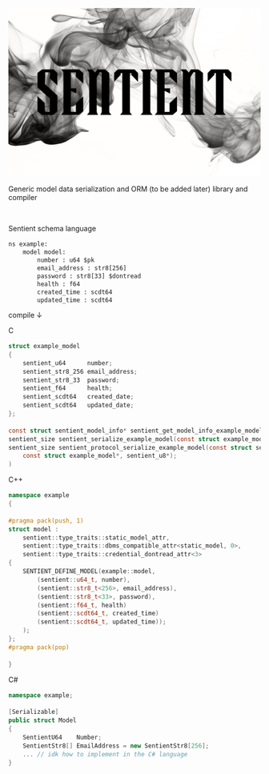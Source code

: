 <!--![image info](./docs/sentient_with_background.png)-->
<p align="center">
  <img src="https://github.com/hyper-level-nerds/sentient/blob/master/docs/sentient_with_background.png">
</p>

Generic model data serialization and ORM (to be added later) library and compiler

<br/>

Sentient schema language

```
ns example:
    model model:
        number : u64 $pk
        email_address : str8[256]
        password : str8[33] $dontread
        health : f64
        created_time : scdt64
        updated_time : scdt64
```

compile ↓

C

```C
struct example_model
{
	sentient_u64      number;
	sentient_str8_256 email_address;
	sentient_str8_33  password;
	sentient_f64      health;
	sentient_scdt64   created_date;
	sentient_scdt64   updated_date;
};

const struct sentient_model_info* sentient_get_model_info_example_model();
sentient_size sentient_serialize_example_model(const struct example_model*, sentient_u8*);
sentient_size sentient_protocol_serialize_example_model(const struct sentient_protocol_info*,
	const struct example_model*, sentient_u8*);
)
```

C++

```C++
namespace example
{

#pragma pack(push, 1)
struct model :
    sentient::type_traits::static_model_attr,
    sentient::type_traits::dbms_compatible_attr<static_model, 0>,
    sentient::type_traits::credential_dontread_attr<3>
{
    SENTIENT_DEFINE_MODEL(example::model,
        (sentient::u64_t, number),
        (sentient::str8_t<256>, email_address),
        (sentient::str8_t<33>, password),
        (sentient::f64_t, health)
        (sentient::scdt64_t, created_time)
        (sentient::scdt64_t, updated_time));
    );
};
#pragma pack(pop)

}
```

C#

```C#
namespace example;

[Serializable]
public struct Model
{
    SentientU64    Number;
    SentientStr8[] EmailAddress = new SentientStr8[256];
    ... // idk how to implement in the C# language
}
```
